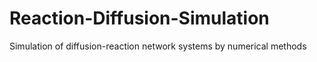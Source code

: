 # Reaction-Diffusion-Simulation
Simulation of diffusion-reaction network systems by numerical methods
